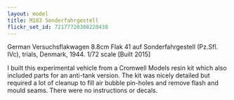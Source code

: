 ```yaml
---
layout: model
title: M183 Sonderfahrgestell
flickr_set_id: 72177720308220438
---
```


German Versuchsflakwagen 8.8cm Flak 41 auf Sonderfahrgestell (Pz.Sfl. IVc), trials, Denmark, 1944. 1/72 scale
[Built 2015]

I built this experimental vehicle from a Cromwell Models resin kit which also included parts for an anti-tank version. The kit was nicely detailed but required a lot of cleanup to fill air bubble pin-holes and remove flash and mould seams. There were no instructions or decals.


